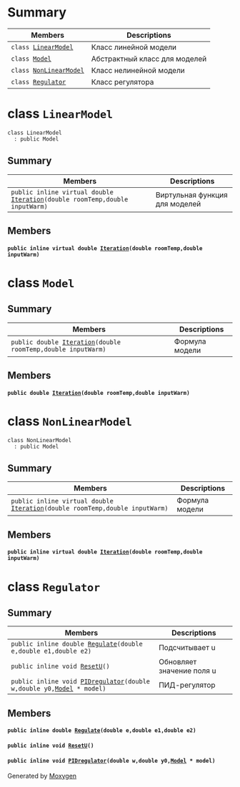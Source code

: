# Summary

 Members                        | Descriptions                                
--------------------------------|---------------------------------------------
`class `[`LinearModel`](#class_linear_model) | Класс линейной модели
`class `[`Model`](#class_model) | Абстрактный класс для моделей
`class `[`NonLinearModel`](#class_non_linear_model) | Класс нелинейной модели
`class `[`Regulator`](#class_regulator) | Класс регулятора

# class `LinearModel` 

```
class LinearModel
  : public Model
```  

## Summary

 Members                        | Descriptions                                
--------------------------------|---------------------------------------------
`public inline virtual double `[`Iteration`](#class_linear_model_1acfe75b5c34e6faeec12ed4a3ccf4a7d1)`(double roomTemp,double inputWarm)` | Виртульная функция для моделей

## Members

#### `public inline virtual double `[`Iteration`](#class_linear_model_1acfe75b5c34e6faeec12ed4a3ccf4a7d1)`(double roomTemp,double inputWarm)` 

# class `Model` 

## Summary

 Members                        | Descriptions                                
--------------------------------|---------------------------------------------
`public double `[`Iteration`](#class_model_1a155b3abcdc80e184498cf9d02c06d837)`(double roomTemp,double inputWarm)` | Формула модели

## Members

#### `public double `[`Iteration`](#class_model_1a155b3abcdc80e184498cf9d02c06d837)`(double roomTemp,double inputWarm)` 

# class `NonLinearModel` 

```
class NonLinearModel
  : public Model
```  

## Summary

 Members                        | Descriptions                                
--------------------------------|---------------------------------------------
`public inline virtual double `[`Iteration`](#class_non_linear_model_1a72e3c9e8c655d86027a590bdec4ed421)`(double roomTemp,double inputWarm)` | Формула модели

## Members

#### `public inline virtual double `[`Iteration`](#class_non_linear_model_1a72e3c9e8c655d86027a590bdec4ed421)`(double roomTemp,double inputWarm)` 

# class `Regulator` 

## Summary

 Members                        | Descriptions                                
--------------------------------|---------------------------------------------
`public inline double `[`Regulate`](#class_regulator_1a79545a743f123eb40de30ef1aff76c9e)`(double e,double e1,double e2)` | Подсчитывает u
`public inline void `[`ResetU`](#class_regulator_1a5ae3e75c4fff3ca3f0cfc0828a2edb1f)`()` | Обновляет значение поля u
`public inline void `[`PIDregulator`](#class_regulator_1ac845e11da51183a1c11b455d0bfbcb3a)`(double w,double y0,`[`Model`](#class_model)` * model)` | ПИД-регулятор

## Members

#### `public inline double `[`Regulate`](#class_regulator_1a79545a743f123eb40de30ef1aff76c9e)`(double e,double e1,double e2)` 

#### `public inline void `[`ResetU`](#class_regulator_1a5ae3e75c4fff3ca3f0cfc0828a2edb1f)`()` 

#### `public inline void `[`PIDregulator`](#class_regulator_1ac845e11da51183a1c11b455d0bfbcb3a)`(double w,double y0,`[`Model`](#class_model)` * model)` 

Generated by [Moxygen](https://sourcey.com/moxygen)
